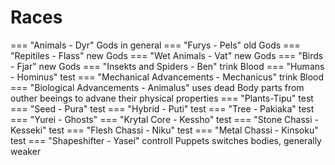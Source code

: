 # Races

=== "Animals - Dyr"
    Gods in general
    === "Furys - Pels"
        old Gods
    === "Repitiles - Flass"
        new Gods
    === "Wet Animals - Vat"
        new Gods
    === "Birds - Fjar"
        new Gods
    === "Insekts and Spiders - Ben"
        trink Blood
=== "Humans - Hominus"
    test
    === "Mechanical Advancements - Mechanicus"
        trink Blood
    === "Biological Advancements - Animalus"
        uses dead Body parts from outher beeings to advane their physical properties
=== "Plants-Tipu"
    test
    === "Seed - Pura"
        test
    === "Hybrid - Puti"
        test
    === "Tree - Pakiaka"
        test
=== "Yurei - Ghosts"
    === "Krytal Core - Kessho"
            test
        === "Stone Chassi - Kesseki"
            test
        === "Flesh Chassi - Niku"
            test
        === "Metal Chassi - Kinsoku"
            test
    === "Shapeshifter - Yasei"
        controll Puppets switches bodies, generally weaker

        